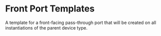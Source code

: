 # Front Port Templates

A template for a front-facing pass-through port that will be created on all instantiations of the parent device type.

